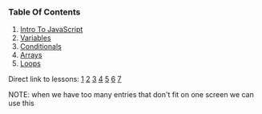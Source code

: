### Table Of Contents

1. [Intro To JavaScript](#intro)
1. [Variables](#variables)
1. [Conditionals](#if)
1. [Arrays](#arrays)
1. [Loops](#loops)


Direct link to lessons: [1](#lesson1) [2](#lesson2) [3](#lesson3) [4](#lesson4) [5](#lesson5) [6](#lesson6) [7](#lesson7)


NOTE: when we have too many entries that don't fit on one screen we can use this <!-- .slide: style="font-size:80%" -->
